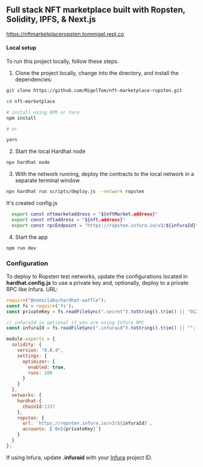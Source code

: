 ## Full stack NFT marketplace built with Ropsten, Solidity, IPFS, & Next.js
https://nftmarketplaceropsten.tommigel.repl.co

#### Local setup

To run this project locally, follow these steps.

1. Clone the project locally, change into the directory, and install the dependencies:

```sh
git clone https://github.com/MigelTom/nft-marketplace-ropsten.git

cd nft-marketplace

# install using NPM or Yarn
npm install

# or

yarn
```

2. Start the local Hardhat node

```sh
npx hardhat node
```

3. With the network running, deploy the contracts to the local network in a separate terminal window

```sh
npx hardhat run scripts/deploy.js --network ropsten
```
It's created config.js
```sh
  export const nftmarketaddress = "${nftMarket.address}"
  export const nftaddress = "${nft.address}"
  export const rpcEndpoint = "https://ropsten.infura.io/v3/${infuraId}"
```

4. Start the app

```
npm run dev
```

### Configuration

To deploy to Ropsten test networks, update the configurations located in __hardhat.config.js__ to use a private key and, optionally, deploy to a private RPC like Infura.
URL: 
```javascript
require("@nomiclabs/hardhat-waffle");
const fs = require('fs');
const privateKey = fs.readFileSync(".secret").toString().trim() || "01234567890123456789";

// infuraId is optional if you are using Infura RPC
const infuraId = fs.readFileSync(".infuraid").toString().trim() || "";

module.exports = {
  solidity: {
    version: "0.8.4",
    settings: {
      optimizer: {
        enabled: true,
        runs: 200
      }
    }
  },
  networks: {
    hardhat:{
      chainId:1337
    },
    ropsten: {
      url: `https://ropsten.infura.io/v3/${infuraId}`, 
      accounts: [`0x${privateKey}`]
    }
  }
};
```

If using Infura, update __.infuraid__ with your [Infura](https://infura.io/) project ID.

